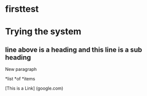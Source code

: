 # firsttest
Trying the system
=================
## line above is a heading and this line is a sub heading

New paragraph

*list 
*of
*items

[This is a Link] (google.com)



